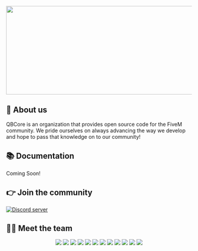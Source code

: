 <p align="center">
  <img width="612" height="240" src="https://i.imgur.com/GHFShCv.png">
</p>

## 👋 About us
QBCore is an organization that provides open source code for the FiveM community. We pride ourselves on always advancing the way we develop and hope to pass that knowledge on to our community!

## 📚 Documentation
Coming Soon!

## 👉 Join the community
<p>
  <a href="https://discord.gg/qbcore"><img src="https://discordapp.com/api/guilds/831626422232678481/widget.png?style=banner2" alt="Discord server"></a>
</p>

## 👨‍💻 Meet the team
<p align="center">
 <a href=https://ko-fi.com/kakarot><img src=https://github-readme-stats.vercel.app/api?username=GhzGarage&count_private=true&show_icons=true&title_color=dc143c&text_color=dc143c&icon_color=dc143c&hide_border=true&bg_color=282a36&layout=compact&hide_title=false&hide_rank=false><a>
 <img src=https://github-readme-stats.vercel.app/api?username=IdrisDose&count_private=true&show_icons=true&theme=dracula&layout=compact&hide_title=false&hide_rank=false>
 <img src=https://github-readme-stats.vercel.app/api?username=BerkieBb&count_private=true&show_icons=true&theme=dracula&layout=compact&hide_title=false&hide_rank=false>
 <img src=https://github-readme-stats.vercel.app/api?username=TheiLLeniumStudios&count_private=true&show_icons=true&theme=dracula&layout=compact&hide_title=false&hide_rank=false>
 <img src=https://github-readme-stats.vercel.app/api?username=deandum&count_private=true&show_icons=true&theme=dracula&layout=compact&hide_title=false&hide_rank=false>
 <img src=https://github-readme-stats.vercel.app/api?username=FildonPrime&count_private=true&show_icons=true&theme=dracula&layout=compact&hide_title=false&hide_rank=false>
 <img src=https://github-readme-stats.vercel.app/api?username=FjamZoo&count_private=true&show_icons=true&theme=dracula&layout=compact&hide_title=false&hide_rank=false>
 <img src=https://github-readme-stats.vercel.app/api?username=ItsANoBrainer&count_private=true&show_icons=true&theme=dracula&layout=compact&hide_title=false&hide_rank=false>
 <img src=https://github-readme-stats.vercel.app/api?username=MatthewRorke&count_private=true&show_icons=true&theme=dracula&layout=compact&hide_title=false&hide_rank=false>
 <img src=https://github-readme-stats.vercel.app/api?username=nullvariable&count_private=true&show_icons=true&theme=dracula&layout=compact&hide_title=false&hide_rank=false>
 <img src=https://github-readme-stats.vercel.app/api?username=sna-aaa&count_private=true&show_icons=true&theme=dracula&layout=compact&hide_title=false&hide_rank=false>
 <img src=https://github-readme-stats.vercel.app/api?username=uShifty&count_private=true&show_icons=true&theme=dracula&layout=compact&hide_title=false&hide_rank=false>
  </p>
